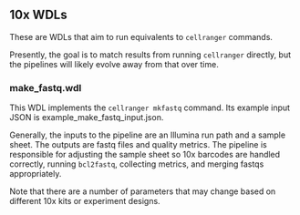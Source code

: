 ## 10x WDLs

These are WDLs that aim to run equivalents to `cellranger` commands.

Presently, the goal is to match results from running `cellranger` directly, but
the pipelines will likely evolve away from that over time.

### make_fastq.wdl

This WDL implements the `cellranger mkfastq` command. Its example input JSON is
example_make_fastq_input.json.

Generally, the inputs to the pipeline are an Illumina run path and a sample sheet.
The outputs are fastq files and quality metrics. The pipeline is responsible for
adjusting the sample sheet so 10x barcodes are handled correctly, running `bcl2fastq`,
collecting metrics, and merging fastqs appropriately.

Note that there are a number of parameters that may change based on different 10x
kits or experiment designs. 
